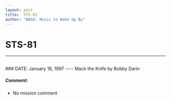 ```yaml
---
layout: post
title:  STS-81
author: "NASA: Music to Wake Up By"
---
```


# STS-81
----
<br/>
### DATE: January 18, 1997
----
Mack the Knife by Bobby Darin

##### Comment:
* No mission comment
